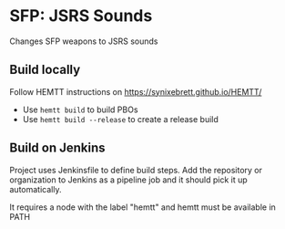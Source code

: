 # SFP: JSRS Sounds

Changes SFP weapons to JSRS sounds

## Build locally

Follow HEMTT instructions on https://synixebrett.github.io/HEMTT/

- Use `hemtt build` to build PBOs
- Use `hemtt build --release` to create a release build

## Build on Jenkins

Project uses Jenkinsfile to define build steps.
Add the repository or organization to Jenkins as a pipeline job and it should pick it up automatically.

It requires a node with the label "hemtt" and hemtt must be available in PATH